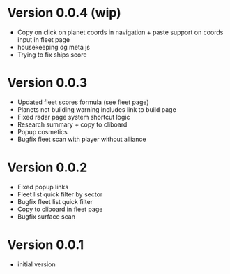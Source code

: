 
# Version 0.0.4 (wip)
- Copy on click on planet coords in navigation + paste support on coords input in fleet page
- housekeeping dg meta js
- Trying to fix ships score

# Version 0.0.3
- Updated fleet scores formula (see fleet page)
- Planets not building warning includes link to build page
- Fixed radar page system shortcut logic
- Research summary + copy to cliboard
- Popup cosmetics
- Bugfix fleet scan with player without alliance

# Version 0.0.2
- Fixed popup links
- Fleet list quick filter by sector
- Bugfix fleet list quick filter
- Copy to cliboard in fleet page
- Bugfix surface scan

# Version 0.0.1
- initial version